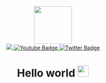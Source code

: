 <div id="header" align="center">
  
  <img src="https://media.giphy.com/media/M9gbBd9nbDrOTu1Mqx/giphy.gif" width="100"/>
<div id="badges">
  
<a href="https://www.instagram.com/levi.content/">
  <img src="https://img.shields.io/badge/Instagram-purple?logo=Instagram&logoColor=white&style=for-the-badge"
    </a>
  
  <a href="https://www.youtube.com/channel/UCRRVOWQNak51Mxq96vjqXvw">
    <img src="https://img.shields.io/badge/YouTube-red?style=for-the-badge&logo=youtube&logoColor=white" alt="Youtube Badge"/>
  </a>
  
  <a href="https://twitter.com/LeviHansle">
    <img src="https://img.shields.io/badge/Twitter-blue?style=for-the-badge&logo=twitter&logoColor=white" alt="Twitter Badge"/>
  </a>

</div>
    <img src="https://komarev.com/ghpvc/?username=HotAru669&style=flat-square&color=blue" alt=""/> 

  <h1>
  Hello world
  <img src="https://media.giphy.com/media/hvRJCLFzcasrR4ia7z/giphy.gif" width="30px"/>
</h1>
